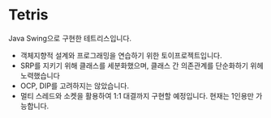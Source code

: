 # Tetris

Java Swing으로 구현한 테트리스입니다.  

- 객체지향적 설계와 프로그래밍을 연습하기 위한 토이프로젝트입니다.
- SRP를 지키기 위해 클래스를 세분화했으며, 클래스 간 의존관계를 단순화하기 위헤 노력했습니다
- OCP, DIP를 고려하지는 않았습니다.
- 멀티 스레드와 소켓을 활용하여 1:1 대결까지 구현할 예정입니다. 현재는 1인용만 가능합니다.
